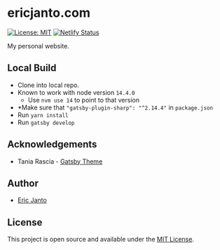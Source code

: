 # ericjanto.com

[![License: MIT](https://img.shields.io/badge/License-MIT-blue.svg)](https://opensource.org/licenses/MIT) [![Netlify Status](https://api.netlify.com/api/v1/badges/51c8c75e-6341-420d-90d8-c25ab090b616/deploy-status)](https://app.netlify.com/sites/ericjanto/deploys)

My personal website.

## Local Build

- Clone into local repo.
- Known to work with node version `14.4.0`
  - Use `nvm use 14` to point to that version
- *Make sure that `"gatsby-plugin-sharp": "^2.14.4"` in `package.json`
- Run `yarn install`
- Run `gatsby develop`

## Acknowledgements

- Tania Rascia - [Gatsby Theme](https://github.com/taniarascia/taniarascia.com)

## Author

- [Eric Janto](https://www.ericjanto.com/me)

## License

This project is open source and available under the [MIT License](LICENSE).
